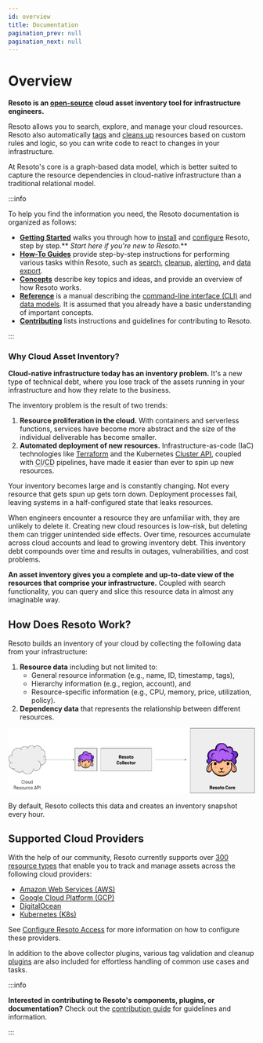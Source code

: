 ```yaml
---
id: overview
title: Documentation
pagination_prev: null
pagination_next: null
---
```


# Overview

**Resoto is an [open-source](https://github.com/someengineering/resoto/blob/main/LICENSE) cloud asset inventory tool for infrastructure engineers.**

Resoto allows you to search, explore, and manage your cloud resources. Resoto also automatically [tags](./concepts/resource-management/tagging.md) and [cleans up](./concepts/resource-management/cleanup.md) resources based on custom rules and logic, so you can write code to react to changes in your infrastructure.

At Resoto's core is a graph-based data model, which is better suited to capture the resource dependencies in cloud-native infrastructure than a traditional relational model.

:::info

To help you find the information you need, the Resoto documentation is organized as follows:

- **[Getting Started](./getting-started/index.md)** walks you through how to [install](./getting-started/install-resoto/index.md) and [configure](./getting-started/configure-resoto/index.md) Resoto, step by step.** _Start here if you're new to Resoto._**
- **[How-To Guides](./how-to-guides/index.md)** provide step-by-step instructions for performing various tasks within Resoto, such as [search](./how-to-guides/search/index.md), [cleanup](./how-to-guides/cleanup/index.md), [alerting](./how-to-guides/alerting/index.md), and [data export](./how-to-guides/data-export/index.md).
- **[Concepts](./concepts/index.md)** describe key topics and ideas, and provide an overview of how Resoto works.
- **[Reference](./reference/index.md)** is a manual describing the [command-line interface (CLI)](./reference/cli/index.md) and [data models](./reference/data-models/index.md). It is assumed that you already have a basic understanding of important concepts.
- **[Contributing](./contributing/index.md)** lists instructions and guidelines for contributing to Resoto.

:::

### Why Cloud Asset Inventory?

**Cloud-native infrastructure today has an inventory problem.** It's a new type of technical debt, where you lose track of the assets running in your infrastructure and how they relate to the business.

The inventory problem is the result of two trends:

1. **Resource proliferation in the cloud.** With containers and serverless functions, services have become more abstract and the size of the individual deliverable has become smaller.
2. **Automated deployment of new resources.** Infrastructure-as-code (IaC) technologies like [Terraform](https://terraform.io) and the Kubernetes [Cluster API](https://cluster-api.sigs.k8s.io), coupled with <abbr title="continuous integration">CI</abbr>/<abbr title="continuous deployment">CD</abbr> pipelines, have made it easier than ever to spin up new resources.

Your inventory becomes large and is constantly changing. Not every resource that gets spun up gets torn down. Deployment processes fail, leaving systems in a half-configured state that leaks resources.

When engineers encounter a resource they are unfamiliar with, they are unlikely to delete it. Creating new cloud resources is low-risk, but deleting them can trigger unintended side effects. Over time, resources accumulate across cloud accounts and lead to growing inventory debt. This inventory debt compounds over time and results in outages, vulnerabilities, and cost problems.

**An asset inventory gives you a complete and up-to-date view of the resources that comprise your infrastructure.** Coupled with search functionality, you can query and slice this resource data in almost any imaginable way.

## How Does Resoto Work?

Resoto builds an inventory of your cloud by collecting the following data from your infrastructure:

1. **Resource data** including but not limited to:
   - General resource information (e.g., name, ID, timestamp, tags),
   - Hierarchy information (e.g., region, account), and
   - Resource-specific information (e.g., CPU, memory, price, utilization, policy).
2. **Dependency data** that represents the relationship between different resources.

![](./img/data-collection.png)

By default, Resoto collects this data and creates an inventory snapshot every hour.

## Supported Cloud Providers

With the help of our community, Resoto currently supports over [300 resource types](./reference/data-models/index.md) that enable you to track and manage assets across the following cloud providers:

- [Amazon Web Services (AWS)](./getting-started/configure-resoto/aws.md)
- [Google Cloud Platform (GCP)](./getting-started/configure-resoto/gcp.md)
- [DigitalOcean](./getting-started/configure-resoto/digitalocean.md)
- [Kubernetes (K8s)](./getting-started/configure-resoto/kubernetes.md)

See [Configure Resoto Access](./getting-started/configure-resoto/index.md) for more information on how to configure these providers.

In addition to the above collector plugins, various tag validation and cleanup [plugins](./reference/components/plugins/index.md) are also included for effortless handling of common use cases and tasks.

:::info

**Interested in contributing to Resoto's components, plugins, or documentation?** Check out the [contribution guide](./contributing/index.md) for guidelines and information.

:::

